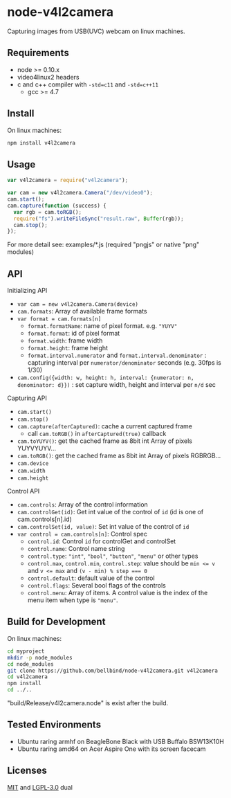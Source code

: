# node-v4l2camera

Capturing images from USB(UVC) webcam on linux machines.

## Requirements

- node >= 0.10.x
- video4linux2 headers
- c and c++ compiler with `-std=c11` and `-std=c++11`
    - gcc >= 4.7

## Install

On linux machines:

```bash
npm install v4l2camera
```

## Usage

```js
var v4l2camera = require("v4l2camera");

var cam = new v4l2camera.Camera("/dev/video0");
cam.start();
cam.capture(function (success) {
  var rgb = cam.toRGB();
  require("fs").writeFileSync("result.raw", Buffer(rgb));
  cam.stop();
});
```

For more detail see: examples/*.js (required "pngjs" or native "png" modules)

## API

Initializing API

- `var cam = new v4l2camera.Camera(device)`
- `cam.formats`: Array of available frame formats
- `var format = cam.formats[n]`
    - `format.formatName`: name of pixel format. e.g. `"YUYV"`
    - `format.format`: id of pixel format
    - `format.width`: frame width
    - `format.height`: frame height
    - `format.interval.numerator` and `format.interval.denominator`
      : capturing interval per `numerator/denominator` seconds 
      (e.g. 30fps is 1/30)
- `cam.config({width: w, height: h, interval: {numerator: n, denominator: d}})`
  : set capture width, height and interval per `n/d` sec

Capturing API

- `cam.start()`
- `cam.stop()`
- `cam.capture(afterCaptured)`: cache a current captured frame
    - call `cam.toRGB()` in `afterCaptured(true)` callback
- `cam.toYUYV()`: get the cached frame as 8bit int Array of pixels YUYVYUYV...
- `cam.toRGB()`: get the cached frame as 8bit int Array of pixels RGBRGB...
- `cam.device`
- `cam.width`
- `cam.height`

Control API

- `cam.controls`: Array of the control information
- `cam.controlGet(id)`: Get int value of the control of `id`
  (id is one of cam.controls[n].id)
- `cam.controlSet(id, value)`: Set int value of the control of `id`
- `var control = cam.controls[n]`: Control spec
    - `control.id`: Control `id` for controlGet and controlSet
    - `control.name`: Control name string
    - `control.type`: `"int"`, `"bool"`, `"button"`, `"menu"` or other types
    - `control.max`, `control.min`, `control.step`: value should be
      `min <= v` and `v <= max` and `(v - min) % step === 0`
    - `control.default`: default value of the control
    - `control.flags`: Several bool flags of the controls
    - `control.menu`: Array of items. 
      A control value is the index of the menu item when type is `"menu"`.

## Build for Development

On linux machines:

```bash
cd myproject
mkdir -p node_modules
cd node_modules
git clone https://github.com/bellbind/node-v4l2camera.git v4l2camera
cd v4l2camera
npm install
cd ../..
```

"build/Release/v4l2camera.node" is exist after the build.

## Tested Environments

- Ubuntu raring armhf on BeagleBone Black with USB Buffalo BSW13K10H
- Ubuntu raring amd64 on Acer Aspire One with its screen facecam

## Licenses

[MIT](http://opensource.org/licenses/MIT) and 
[LGPL-3.0](http://opensource.org/licenses/LGPL-3.0) dual
